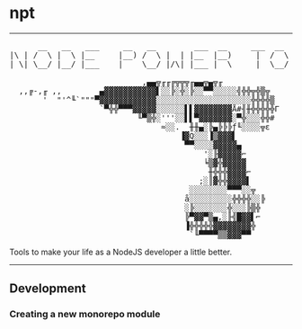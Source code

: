 # npt
---
<pre>
      __   __   ___     __   __        ___  __     ___  __   __        __  
|\ | /  \ |  \ |__     |__) /  \ |  | |__  |__)     |  /  \ /  \ |    /__`
| \| \__/ |__/ |___    |    \__/ |/\| |___ |  \     |  \__/ \__/ |___ .__/                                                                                                                                                                                                                                                                                                         

                            ,▄▄╦╓╓╔╦╦╦╓▄▄╦▄╦╓
  ,,╔-,╓ ,,        ▄▓▓▓▓▓▓▓▓▓▓▓▌░░╠░╬░╠░░▀▀░░░░░╣╬╬╦╬▒╦
       '  "'^╙`"""▀▓▓▓▓▓▓▓▓▓▓▓▓░░░░░░░░░░░░░░░░░░░░╬╬╬╬▒
                   `▀╬╬▀▀▀▓▓▓▓▓░░░░░░▌▌▓▓▓▓▓▓▓▓Å#╢╫╬╬╬╬╬Γ
                           ╙▀▒╬░'''░░▌▌▀▓▓▓▓▓▓▓░▀╬░░░╬╬#
                                ≈░░.  ╫╫▄░╠▄╠╠╠ƒ╙░░░░╦ε
                                    ▐▓Q░░░▐▒▓▓▓▌
                                     ▀▀░░░░▓▓▓▓▓▄
                                         '░╟▓▓▓▓▓⌐
                                         ╘▒▓╬▓▓▓▓▓
                                          ╫╬╬╬▓▓▓▓⌐
                                        ;░║▓╬╬▓▓▓▓▌
                                      ░░░░░░░░▀▀▀░░╦
                                     å░░░░░░░░░╬╬╬╬░░╠
                                     ░╠░░░░░░░╬░░░╠▒╬
                                     ╠▀▓▓▀▒▄,░╟╣█▓▓▌⌐
                                     ▐╬╬╬╬╬▓▓▓▓▓▓▓▓╬
                                      `╙▀▀▀▀▒▒▓▓▓▀▀
</pre>

Tools to make your life as a NodeJS developer a little better. 

---


## Development
### Creating a new monorepo module
